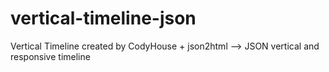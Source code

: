 # vertical-timeline-json
Vertical Timeline created by CodyHouse + json2html --> JSON vertical and responsive timeline
